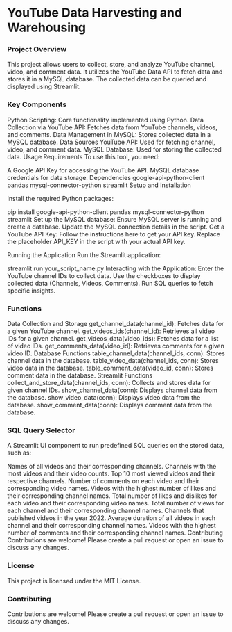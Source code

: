 # YouTube Data Harvesting and Warehousing


### Project Overview
This project allows users to collect, store, and analyze YouTube channel, video, and comment data. It utilizes the YouTube Data API to fetch data and stores it in a MySQL database. The collected data can be queried and displayed using Streamlit.

### Key Components
Python Scripting: Core functionality implemented using Python.
Data Collection via YouTube API: Fetches data from YouTube channels, videos, and comments.
Data Management in MySQL: Stores collected data in a MySQL database.
Data Sources
YouTube API: Used for fetching channel, video, and comment data.
MySQL Database: Used for storing the collected data.
Usage Requirements
To use this tool, you need:

A Google API Key for accessing the YouTube API.
MySQL database credentials for data storage.
Dependencies
google-api-python-client
pandas
mysql-connector-python
streamlit
Setup and Installation



Install the required Python packages:

pip install google-api-python-client pandas mysql-connector-python streamlit
Set up the MySQL database:
Ensure MySQL server is running and create a database.
Update the MySQL connection details in the script.
Get a YouTube API Key:
Follow the instructions here to get your API key. Replace the placeholder API_KEY in the script with your actual API key.

Running the Application
Run the Streamlit application:

streamlit run your_script_name.py
Interacting with the Application:
Enter the YouTube channel IDs to collect data.
Use the checkboxes to display collected data (Channels, Videos, Comments).
Run SQL queries to fetch specific insights.


### Functions
Data Collection and Storage
get_channel_data(channel_id): Fetches data for a given YouTube channel.
get_videos_ids(channel_id): Retrieves all video IDs for a given channel.
get_videos_data(video_ids): Fetches data for a list of video IDs.
get_comments_data(video_id): Retrieves comments for a given video ID.
Database Functions
table_channel_data(channel_ids, conn): Stores channel data in the database.
table_video_data(channel_ids, conn): Stores video data in the database.
table_comment_data(video_id, conn): Stores comment data in the database.
Streamlit Functions
collect_and_store_data(channel_ids, conn): Collects and stores data for given channel IDs.
show_channel_data(conn): Displays channel data from the database.
show_video_data(conn): Displays video data from the database.
show_comment_data(conn): Displays comment data from the database.


### SQL Query Selector
A Streamlit UI component to run predefined SQL queries on the stored data, such as:

Names of all videos and their corresponding channels.
Channels with the most videos and their video counts.
Top 10 most viewed videos and their respective channels.
Number of comments on each video and their corresponding video names.
Videos with the highest number of likes and their corresponding channel names.
Total number of likes and dislikes for each video and their corresponding video names.
Total number of views for each channel and their corresponding channel names.
Channels that published videos in the year 2022.
Average duration of all videos in each channel and their corresponding channel names.
Videos with the highest number of comments and their corresponding channel names.
Contributing
Contributions are welcome! Please create a pull request or open an issue to discuss any changes.

### License
This project is licensed under the MIT License.

### Contributing
Contributions are welcome! Please create a pull request or open an issue to discuss any changes.



